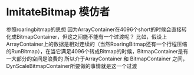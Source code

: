 # ImitateBitmap 模仿者
参照roaringbitmap的思想
因为ArrayContainer在4096个short的时候会直接转化成BitmapContainer，但这之间能不能有一个过渡呢？
比如，假设上ArrayContainer上的数据是相对连续的（当然RoaringBitmap还有一个行程压缩的RunBitmap），在当它满足4096个转成Bitmap的时候，BitmapContainer是有一大部分的空间是浪费的
所以介于ArrayContainer 和 BitmapContainer 之间，DynScaleBitmapContainer所要做的事情就是这一个过渡
